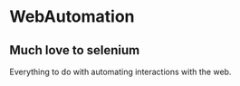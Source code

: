 # WebAutomation
## Much love to selenium
Everything to do with automating interactions with the web.

